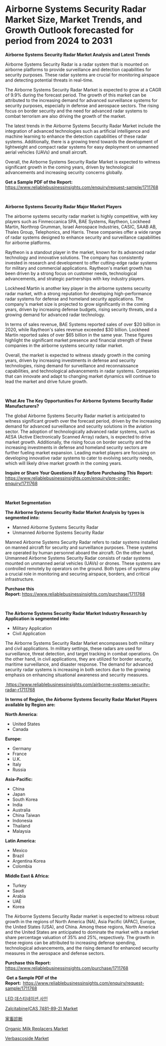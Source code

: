 <p><h1>Airborne Systems Security Radar Market Size, Market Trends, and Growth Outlook forecasted for period from 2024 to 2031</h1></p><p><strong>Airborne Systems Security Radar Market Analysis and Latest Trends</strong></p>
<p><p>Airborne Systems Security Radar is a radar system that is mounted on airborne platforms to provide surveillance and detection capabilities for security purposes. These radar systems are crucial for monitoring airspace and detecting potential threats in real-time.</p><p>The Airborne Systems Security Radar Market is expected to grow at a CAGR of 9.9% during the forecast period. The growth of this market can be attributed to the increasing demand for advanced surveillance systems for security purposes, especially in defense and aerospace sectors. The rising focus on border security and the need for advanced radar systems to combat terrorism are also driving the growth of the market.</p><p>The latest trends in the Airborne Systems Security Radar Market include the integration of advanced technologies such as artificial intelligence and machine learning to enhance the detection capabilities of these radar systems. Additionally, there is a growing trend towards the development of lightweight and compact radar systems for easy deployment on unmanned aerial vehicles (UAVs) and small aircraft.</p><p>Overall, the Airborne Systems Security Radar Market is expected to witness significant growth in the coming years, driven by technological advancements and increasing security concerns globally.</p></p>
<p><strong>Get a Sample PDF of the Report:&nbsp;</strong> <a href="https://www.reliablebusinessinsights.com/enquiry/request-sample/1711768">https://www.reliablebusinessinsights.com/enquiry/request-sample/1711768</a></p>
<p>&nbsp;</p>
<p><strong>Airborne Systems Security Radar Major Market Players</strong></p>
<p><p>The airborne systems security radar market is highly competitive, with key players such as Finmeccanica SPA, BAE Systems, Raytheon, Lockheed Martin, Northrop Grumman, Israel Aerospace Industries, CASIC, SAAB AB, Thales Group, Telephonics, and Harris. These companies offer a wide range of radar systems designed to enhance security and surveillance capabilities for airborne platforms.</p><p>Raytheon is a standout player in the market, known for its advanced radar technology and innovative solutions. The company has consistently invested in research and development to offer cutting-edge radar systems for military and commercial applications. Raytheon's market growth has been driven by a strong focus on customer needs, technological advancements, and strategic partnerships with key industry players.</p><p>Lockheed Martin is another key player in the airborne systems security radar market, with a strong reputation for developing high-performance radar systems for defense and homeland security applications. The company's market size is projected to grow significantly in the coming years, driven by increasing defense budgets, rising security threats, and a growing demand for advanced radar technology.</p><p>In terms of sales revenue, BAE Systems reported sales of over $20 billion in 2020, while Raytheon's sales revenue exceeded $30 billion. Lockheed Martin reported sales of over $65 billion in the same year. These figures highlight the significant market presence and financial strength of these companies in the airborne systems security radar market.</p><p>Overall, the market is expected to witness steady growth in the coming years, driven by increasing investments in defense and security technologies, rising demand for surveillance and reconnaissance capabilities, and technological advancements in radar systems. Companies that can innovate and adapt to changing market dynamics will continue to lead the market and drive future growth.</p></p>
<p>&nbsp;</p>
<p><strong>What Are The Key Opportunities For Airborne Systems Security Radar Manufacturers?</strong></p>
<p><p>The global Airborne Systems Security Radar market is anticipated to witness significant growth over the forecast period, driven by the increasing demand for advanced surveillance and security solutions in the aviation sector. The adoption of technologically advanced radar systems, such as AESA (Active Electronically Scanned Array) radars, is expected to drive market growth. Additionally, the rising focus on border security and the increasing investments in defense and homeland security sectors are further fueling market expansion. Leading market players are focusing on developing innovative radar systems to cater to evolving security needs, which will likely drive market growth in the coming years.</p></p>
<p><strong>Inquire or Share Your Questions If Any Before Purchasing This Report:</strong> <a href="https://www.reliablebusinessinsights.com/enquiry/pre-order-enquiry/1711768">https://www.reliablebusinessinsights.com/enquiry/pre-order-enquiry/1711768</a></p>
<p>&nbsp;</p>
<p><strong>Market Segmentation</strong></p>
<p><strong>The Airborne Systems Security Radar Market Analysis by types is segmented into:</strong></p>
<p><ul><li>Manned Airborne Systems Security Radar</li><li>Unmanned Airborne Systems Security Radar</li></ul></p>
<p><p>Manned Airborne Systems Security Radar refers to radar systems installed on manned aircraft for security and surveillance purposes. These systems are operated by human personnel aboard the aircraft. On the other hand, Unmanned Airborne Systems Security Radar consists of radar systems mounted on unmanned aerial vehicles (UAVs) or drones. These systems are controlled remotely by operators on the ground. Both types of systems play a crucial role in monitoring and securing airspace, borders, and critical infrastructure.</p></p>
<p><strong>Purchase this Report:&nbsp;</strong><a href="https://www.reliablebusinessinsights.com/purchase/1711768">https://www.reliablebusinessinsights.com/purchase/1711768</a></p>
<p>&nbsp;</p>
<p><strong>The Airborne Systems Security Radar Market Industry Research by Application is segmented into:</strong></p>
<p><ul><li>Military Application</li><li>Civil Application</li></ul></p>
<p><p>The Airborne Systems Security Radar Market encompasses both military and civil applications. In military settings, these radars are used for surveillance, threat detection, and target tracking in combat operations. On the other hand, in civil applications, they are utilized for border security, maritime surveillance, and disaster response. The demand for advanced security radar systems is increasing in both sectors due to the growing emphasis on enhancing situational awareness and security measures.</p></p>
<p><a href="https://www.reliablebusinessinsights.com/airborne-systems-security-radar-r1711768">&nbsp;https://www.reliablebusinessinsights.com/airborne-systems-security-radar-r1711768</a></p>
<p><strong>In terms of Region, the Airborne Systems Security Radar Market Players available by Region are:</strong></p>
<p>
    <p> <strong> North America: </strong>
        <ul>
            <li>United States</li>
            <li>Canada</li>
        </ul>
        </p> 
    <p> <strong> Europe: </strong>
        <ul>
            <li>Germany</li>
            <li>France</li>
            <li>U.K.</li>
            <li>Italy</li>
            <li>Russia</li>
        </ul>
        </p> 
    <p> <strong> Asia-Pacific: </strong>
        <ul>
            <li>China</li>
            <li>Japan</li>
            <li>South Korea</li>
            <li>India</li>
            <li>Australia</li>
            <li>China Taiwan</li>
            <li>Indonesia</li>
            <li>Thailand</li>
            <li>Malaysia</li>
        </ul>
        </p> 
    <p> <strong> Latin America: </strong>
        <ul>
            <li>Mexico</li>
            <li>Brazil</li>
            <li>Argentina Korea</li>
            <li>Colombia</li>
        </ul>
        </p> 
    <p> <strong> Middle East & Africa: </strong>
        <ul>
            <li>Turkey</li>
            <li>Saudi</li>
            <li>Arabia</li>
            <li>UAE</li>
            <li>Korea</li>
        </ul>
    </p>
    </p>
<p><p>The Airborne Systems Security Radar market is expected to witness robust growth in the regions of North America (NA), Asia Pacific (APAC), Europe, the United States (USA), and China. Among these regions, North America and the United States are anticipated to dominate the market with a market share percentage valuation of 35% and 25%, respectively. The growth in these regions can be attributed to increasing defense spending, technological advancements, and the rising demand for enhanced security measures in the aerospace and defense sectors.</p></p>
<p><strong>Purchase this Report: </strong><a href="https://www.reliablebusinessinsights.com/purchase/1711768">https://www.reliablebusinessinsights.com/purchase/1711768</a></p>
<p>&nbsp;<strong>Get a Sample PDF of the Report:&nbsp;&nbsp;</strong><a href="https://www.reliablebusinessinsights.com/enquiry/request-sample/1711768">https://www.reliablebusinessinsights.com/enquiry/request-sample/1711768</a></p>
<p><strong></strong></p>
<p><p><a href="https://github.com/TrevorKruvalis5678/Market-Research-Report-List-2/blob/main/3948487123676.md">LED 데스티네이션 사인</a></p><p><a href="https://github.com/indrystar/Market-Research-Report-List-3/blob/main/zalcitabinecas-7481-89-2-market.md">Zalcitabine(CAS 7481-89-2) Market</a></p><p><a href="https://github.com/dawson566/Market-Research-Report-List-1/blob/main/5433451126995.md">家畜診断</a></p><p><a href="https://issuu.com/reportprime-2/docs/organic-milk-replacers-market-size-2030.pptx">Organic Milk Replacers Market</a></p><p><a href="https://github.com/AKSHATREPORTPRIME/Market-Research-Report-List-4/blob/main/verbascoside-market.md">Verbascoside Market</a></p></p>